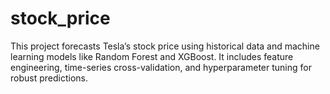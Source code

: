 # stock_price

This project forecasts Tesla’s stock price using historical data and machine learning models like Random Forest and XGBoost. It includes feature engineering, time-series cross-validation, and hyperparameter tuning for robust predictions.
